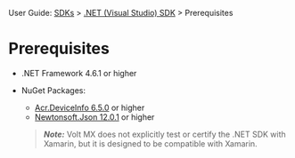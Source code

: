                               

User Guide: [SDKs](../Foundry_SDKs.md) > [.NET (Visual Studio) SDK](Installing_Windows_SDK.md) > Prerequisites

Prerequisites
=============

*   .NET Framework 4.6.1 or higher
*   NuGet Packages:
    
    *   [Acr.DeviceInfo 6.5.0](https://www.nuget.org/packages/Acr.DeviceInfo/) or higher
    *   [Newtonsoft.Json 12.0.1](https://www.nuget.org/packages/Newtonsoft.Json/) or higher
    
    > **_Note:_** Volt MX does not explicitly test or certify the .NET SDK with Xamarin, but it is designed to be compatible with Xamarin.
